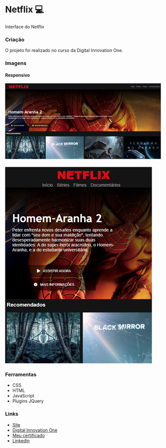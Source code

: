 # Netflix 💻

Interface do Netflix 
 
### Criação
 
O projeto foi realizado no curso da Digital Innovation One.

### Imagens

#### Responsivo

![Thumbnail:](https://github.com/suzanadossantos/netflix/blob/main/projeto/imagem1.png)

###

![Thumbnail:](https://github.com/suzanadossantos/netflix/blob/main/projeto/imagem2.png)

### Ferramentas
 
- CSS
- HTML
- JavaScript
- Plugins JQuery

### Links

- <a href= "https://suzanadossantos.github.io/netflix/">Site</a>
- <a href= "https://www.dio.me/">Digital Innovation One</a>
- <a href= "https://certificates.digitalinnovation.one/3A635301">Meu certificado</a>
- <a href= "https://www.linkedin.com/in/suzana-dos-santos-dev/">Linkedin</a>
